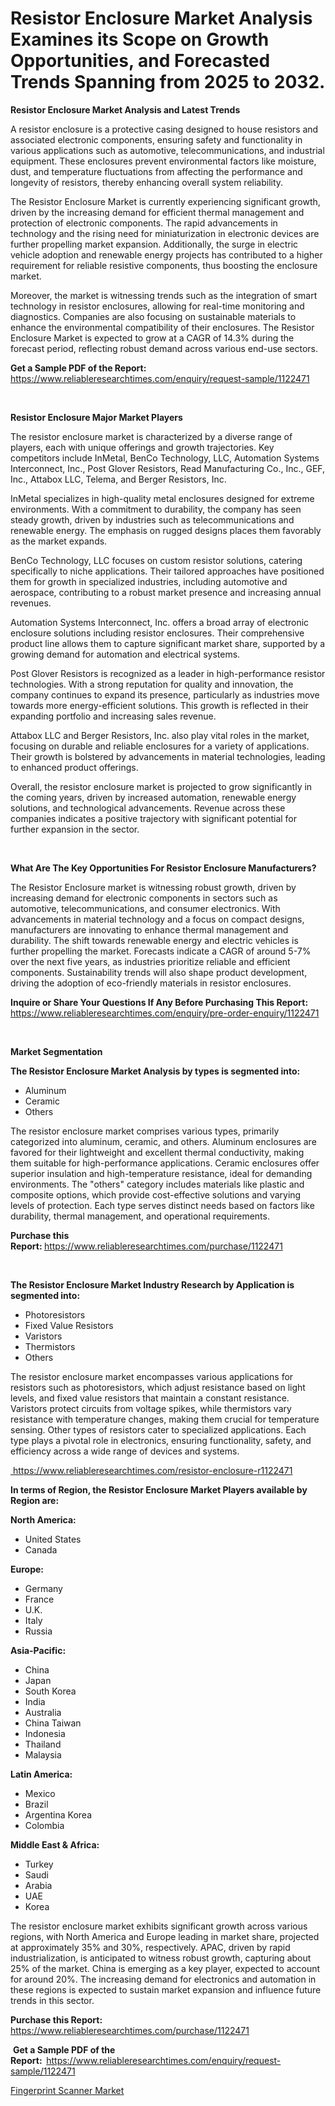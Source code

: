 <p><h1>Resistor Enclosure Market Analysis Examines its Scope on Growth Opportunities, and Forecasted Trends Spanning from 2025 to 2032.</h1></p><p><strong>Resistor Enclosure Market Analysis and Latest Trends</strong></p>
<p><p>A resistor enclosure is a protective casing designed to house resistors and associated electronic components, ensuring safety and functionality in various applications such as automotive, telecommunications, and industrial equipment. These enclosures prevent environmental factors like moisture, dust, and temperature fluctuations from affecting the performance and longevity of resistors, thereby enhancing overall system reliability.</p><p>The Resistor Enclosure Market is currently experiencing significant growth, driven by the increasing demand for efficient thermal management and protection of electronic components. The rapid advancements in technology and the rising need for miniaturization in electronic devices are further propelling market expansion. Additionally, the surge in electric vehicle adoption and renewable energy projects has contributed to a higher requirement for reliable resistive components, thus boosting the enclosure market. </p><p>Moreover, the market is witnessing trends such as the integration of smart technology in resistor enclosures, allowing for real-time monitoring and diagnostics. Companies are also focusing on sustainable materials to enhance the environmental compatibility of their enclosures. The Resistor Enclosure Market is expected to grow at a CAGR of 14.3% during the forecast period, reflecting robust demand across various end-use sectors.</p></p>
<p><strong>Get a Sample PDF of the Report:&nbsp;</strong> <a href="https://www.reliableresearchtimes.com/enquiry/request-sample/1122471?utm_campaign=1994&utm_medium=2&utm_source=Github&utm_content=ia&utm_term=11022025&utm_id=resistor-enclosure">https://www.reliableresearchtimes.com/enquiry/request-sample/1122471</a></p>
<p>&nbsp;</p>
<p><strong>Resistor Enclosure Major Market Players</strong></p>
<p><p>The resistor enclosure market is characterized by a diverse range of players, each with unique offerings and growth trajectories. Key competitors include InMetal, BenCo Technology, LLC, Automation Systems Interconnect, Inc., Post Glover Resistors, Read Manufacturing Co., Inc., GEF, Inc., Attabox LLC, Telema, and Berger Resistors, Inc.</p><p>InMetal specializes in high-quality metal enclosures designed for extreme environments. With a commitment to durability, the company has seen steady growth, driven by industries such as telecommunications and renewable energy. The emphasis on rugged designs places them favorably as the market expands.</p><p>BenCo Technology, LLC focuses on custom resistor solutions, catering specifically to niche applications. Their tailored approaches have positioned them for growth in specialized industries, including automotive and aerospace, contributing to a robust market presence and increasing annual revenues.</p><p>Automation Systems Interconnect, Inc. offers a broad array of electronic enclosure solutions including resistor enclosures. Their comprehensive product line allows them to capture significant market share, supported by a growing demand for automation and electrical systems.</p><p>Post Glover Resistors is recognized as a leader in high-performance resistor technologies. With a strong reputation for quality and innovation, the company continues to expand its presence, particularly as industries move towards more energy-efficient solutions. This growth is reflected in their expanding portfolio and increasing sales revenue.</p><p>Attabox LLC and Berger Resistors, Inc. also play vital roles in the market, focusing on durable and reliable enclosures for a variety of applications. Their growth is bolstered by advancements in material technologies, leading to enhanced product offerings.</p><p>Overall, the resistor enclosure market is projected to grow significantly in the coming years, driven by increased automation, renewable energy solutions, and technological advancements. Revenue across these companies indicates a positive trajectory with significant potential for further expansion in the sector.</p></p>
<p>&nbsp;</p>
<p><strong>What Are The Key Opportunities For Resistor Enclosure Manufacturers?</strong></p>
<p><p>The Resistor Enclosure market is witnessing robust growth, driven by increasing demand for electronic components in sectors such as automotive, telecommunications, and consumer electronics. With advancements in material technology and a focus on compact designs, manufacturers are innovating to enhance thermal management and durability. The shift towards renewable energy and electric vehicles is further propelling the market. Forecasts indicate a CAGR of around 5-7% over the next five years, as industries prioritize reliable and efficient components. Sustainability trends will also shape product development, driving the adoption of eco-friendly materials in resistor enclosures.</p></p>
<p><strong>Inquire or Share Your Questions If Any Before Purchasing This Report:</strong> <a href="https://www.reliableresearchtimes.com/enquiry/pre-order-enquiry/1122471?utm_campaign=1994&utm_medium=2&utm_source=Github&utm_content=ia&utm_term=11022025&utm_id=resistor-enclosure">https://www.reliableresearchtimes.com/enquiry/pre-order-enquiry/1122471</a></p>
<p>&nbsp;</p>
<p><strong>Market Segmentation</strong></p>
<p><strong>The Resistor Enclosure Market Analysis by types is segmented into:</strong></p>
<p><ul><li>Aluminum</li><li>Ceramic</li><li>Others</li></ul></p>
<p><p>The resistor enclosure market comprises various types, primarily categorized into aluminum, ceramic, and others. Aluminum enclosures are favored for their lightweight and excellent thermal conductivity, making them suitable for high-performance applications. Ceramic enclosures offer superior insulation and high-temperature resistance, ideal for demanding environments. The "others" category includes materials like plastic and composite options, which provide cost-effective solutions and varying levels of protection. Each type serves distinct needs based on factors like durability, thermal management, and operational requirements.</p></p>
<p><strong>Purchase this Report:&nbsp;</strong><a href="https://www.reliableresearchtimes.com/purchase/1122471?utm_campaign=1994&utm_medium=2&utm_source=Github&utm_content=ia&utm_term=11022025&utm_id=resistor-enclosure">https://www.reliableresearchtimes.com/purchase/1122471</a></p>
<p>&nbsp;</p>
<p><strong>The Resistor Enclosure Market Industry Research by Application is segmented into:</strong></p>
<p><ul><li>Photoresistors</li><li>Fixed Value Resistors</li><li>Varistors</li><li>Thermistors</li><li>Others</li></ul></p>
<p><p>The resistor enclosure market encompasses various applications for resistors such as photoresistors, which adjust resistance based on light levels, and fixed value resistors that maintain a constant resistance. Varistors protect circuits from voltage spikes, while thermistors vary resistance with temperature changes, making them crucial for temperature sensing. Other types of resistors cater to specialized applications. Each type plays a pivotal role in electronics, ensuring functionality, safety, and efficiency across a wide range of devices and systems.</p></p>
<p><a href="https://www.reliableresearchtimes.com/resistor-enclosure-r1122471?utm_campaign=1994&utm_medium=2&utm_source=Github&utm_content=ia&utm_term=11022025&utm_id=resistor-enclosure">&nbsp;https://www.reliableresearchtimes.com/resistor-enclosure-r1122471</a></p>
<p><strong>In terms of Region, the Resistor Enclosure Market Players available by Region are:</strong></p>
<p>
    <p> <strong> North America: </strong>
        <ul>
            <li>United States</li>
            <li>Canada</li>
        </ul>
        </p> 
    <p> <strong> Europe: </strong>
        <ul>
            <li>Germany</li>
            <li>France</li>
            <li>U.K.</li>
            <li>Italy</li>
            <li>Russia</li>
        </ul>
        </p> 
    <p> <strong> Asia-Pacific: </strong>
        <ul>
            <li>China</li>
            <li>Japan</li>
            <li>South Korea</li>
            <li>India</li>
            <li>Australia</li>
            <li>China Taiwan</li>
            <li>Indonesia</li>
            <li>Thailand</li>
            <li>Malaysia</li>
        </ul>
        </p> 
    <p> <strong> Latin America: </strong>
        <ul>
            <li>Mexico</li>
            <li>Brazil</li>
            <li>Argentina Korea</li>
            <li>Colombia</li>
        </ul>
        </p> 
    <p> <strong> Middle East & Africa: </strong>
        <ul>
            <li>Turkey</li>
            <li>Saudi</li>
            <li>Arabia</li>
            <li>UAE</li>
            <li>Korea</li>
        </ul>
    </p>
    </p>
<p><p>The resistor enclosure market exhibits significant growth across various regions, with North America and Europe leading in market share, projected at approximately 35% and 30%, respectively. APAC, driven by rapid industrialization, is anticipated to witness robust growth, capturing about 25% of the market. China is emerging as a key player, expected to account for around 20%. The increasing demand for electronics and automation in these regions is expected to sustain market expansion and influence future trends in this sector.</p></p>
<p><strong>Purchase this Report: </strong><a href="https://www.reliableresearchtimes.com/purchase/1122471?utm_campaign=1994&utm_medium=2&utm_source=Github&utm_content=ia&utm_term=11022025&utm_id=resistor-enclosure">https://www.reliableresearchtimes.com/purchase/1122471</a></p>
<p>&nbsp;<strong>Get a Sample PDF of the Report:&nbsp;&nbsp;</strong><a href="https://www.reliableresearchtimes.com/enquiry/request-sample/1122471?utm_campaign=1994&utm_medium=2&utm_source=Github&utm_content=ia&utm_term=11022025&utm_id=resistor-enclosure">https://www.reliableresearchtimes.com/enquiry/request-sample/1122471</a></p>
<p><strong></strong></p>
<p><p><a href="https://github.com/juniordelafrance/Market-Research-Report-List-5/blob/main/fingerprint-scanner-market.md?utm_campaign=1994&utm_medium=2&utm_source=Github&utm_content=ia&utm_term=11022025&utm_id=resistor-enclosure">Fingerprint Scanner Market</a></p></p>